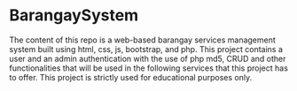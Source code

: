 # BarangaySystem
The content of this repo is a web-based barangay services management system built using html, css, js, bootstrap, and php.
This project contains a user and an admin authentication with the use of php md5, CRUD and other functionalities that will be used
in the following services that this project has to offer. This project is strictly used for educational purposes only.
